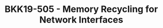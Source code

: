 ---
categories:
- bkk19
description: As network interfaces keep getting faster drivers, CPUs and memory need
  to keep up. Linux kernel network drivers usually allocate memory on-the-fly, process
  the packets and then free that memory. This talk focuses on a proposed RFC about
  a native memory recycling strategy that applies on both the default network stack,
  XDP(eXpress Data Path) and the improvements it offers compared to the existing approach.<br
  />
image: /assets/images/featured-images/bkk19/BKK19-505.png
session_attendee_num: '28'
session_id: BKK19-505
session_room: Session Room 3 (Lotus 10)
session_slot:
  end_time: '2019-04-05 09:25:00'
  start_time: '2019-04-05 09:00:00'
session_speakers:
- speaker_bio: Linux kernel developer with a taste for networking and performance
  speaker_company: Linaro
  speaker_image: /assets/images/speakers/bkk19/ilias-apalodimas.jpg
  speaker_location: ''
  speaker_name: Ilias Apalodimas
  speaker_position: Tech Lead
  speaker_username: ilias.apalodimas
session_track: Linux Kernel
tag: session
tags:
- Networking
- Open Source Development
title: BKK19-505 - Memory Recycling for Network Interfaces
youtube_video_url: https://www.youtube.com/watch?v=xUr5PTha5Yo
amazon_s3_presentation_url: https://static.linaro.org/connect/bkk19/presentations/bkk19-505.pdf
amazon_s3_video_url: https://static.linaro.org/connect/bkk19/videos/bkk19-505.mp4
---